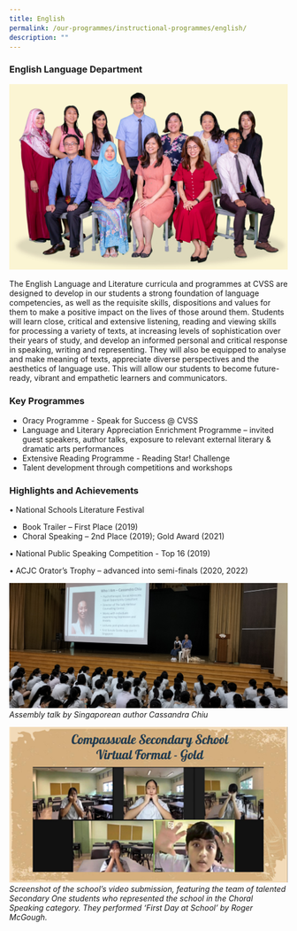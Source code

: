 ```yaml
---
title: English
permalink: /our-programmes/instructional-programmes/english/
description: ""
---
```

### English Language Department

![](/images/english%20language%20(1).jpg)

The English Language and Literature curricula and programmes at CVSS are designed to develop in our students a strong foundation of language competencies, as well as the requisite skills, dispositions and values for them to make a positive impact on the lives of those around them. Students will learn close, critical and extensive listening, reading and viewing skills for processing a variety of texts, at increasing levels of sophistication over their years of study, and develop an informed personal and critical response in speaking, writing and representing. They will also be equipped to analyse and make meaning of texts, appreciate diverse perspectives and the aesthetics of language use. This will allow our students to become future-ready, vibrant and empathetic learners and communicators.

### Key Programmes

* Oracy Programme - Speak for Success @ CVSS 
* Language and Literary Appreciation Enrichment Programme – invited guest speakers, author talks, exposure to relevant external literary & dramatic arts performances
* Extensive Reading Programme - Reading Star! Challenge
* Talent development through competitions and workshops

### Highlights and Achievements
•	National Schools Literature Festival 
* Book Trailer – First Place (2019)
* Choral Speaking – 2nd Place (2019); Gold Award (2021)

•	National Public Speaking Competition - Top 16 (2019)

•	ACJC Orator’s Trophy – advanced into semi-finals (2020, 2022)


![](/images/cassandra%20chiu_2022.jpg)
*Assembly talk by Singaporean author Cassandra Chiu*

![](/images/choral%20speaking%202021_photo.png) *Screenshot of the school’s video submission, featuring the team of talented Secondary One students who represented the school in the Choral Speaking category. They performed ‘First Day at School’ by Roger McGough.*